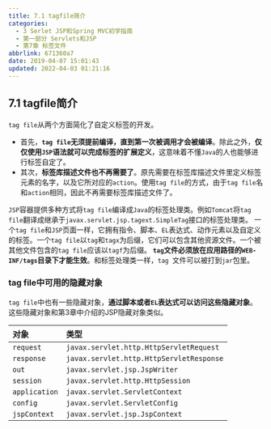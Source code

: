 ```yaml
---
title: 7.1 tagfile简介
categories: 
  - 3 Serlet JSP和Spring MVC初学指南
  - 第一部分 Servlets和JSP
  - 第7章 标签文件
abbrlink: 671360a7
date: 2019-04-07 15:01:43
updated: 2022-04-03 01:21:16
---
```

## 7.1 tagfile简介 ##
`tag file`从两个方面简化了自定义标签的开发。
- 首先，**`tag file`无须提前编译，直到第一次被调用才会被编译**。除此之外，**仅仅使用`JSP`语法就可以完成标签的扩展定义**，这意味着不懂`Java`的人也能够进行标签自定了。
- 其次，**标签库描述文件也不再需要了**。原先需要在标签库描述文件里定义标签元素的名字，以及它所对应的`action`。使用`tag file`的方式，由于`tag file`名和`action`相同，因此不再需要标签库描述文件了。

`JSP`容器提供多种方式将`tag file`编译成`Java`的标签处理类。例如`Tomcat`将`tag file`翻译成继承于`javax.servlet.jsp.tagext.SimpleTag`接口的标签处理类。
一个`tag file`和`JSP`页面一样，它拥有指令、脚本、`EL`表达式、动作元素以及自定义的标签。一个`tag file`以`tag`和`tagx`为后缀，它们可以包含其他资源文件。一个被其他文件包含的`tag file`应该以`tagf`为后缀。
**`tag`文件必须放在应用路径的`WEB-INF/tags`目录下才能生效**。和标签处理类一样，`tag `文件可以被打到`jar`包里。


### tag file中可用的隐藏对象 ###
`tag file`中也有一些隐藏对象，**通过脚本或者`EL`表达式可以访问这些隐藏对象**。这些隐藏对象和第3章中介绍的JSP隐藏对象类似。

|对象|类型|
|:---|:---|
|`request`|`javax.servlet.http.HttpServletRequest`|
|`response`|`javax.servlet.http.HttpServletResponse`|
|`out`|`javax.servlet.jsp.JspWriter`|
|`session`|`javax.servlet.http.HttpSession`|
|`application`|`javax.servlet.ServletContext`|
|`config`|`javax.servlet.ServletConfig`|
|`jspContext`|`javax.servlet.jsp.JspContext`|

